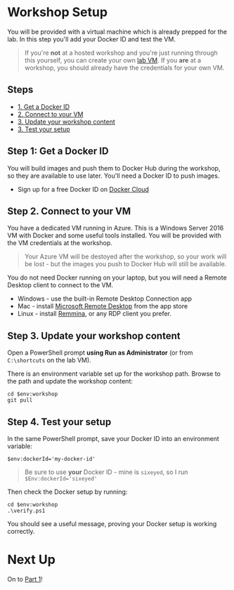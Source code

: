 # Workshop Setup

You will be provided with a virtual machine which is already prepped for the lab. In this step you'll add your Docker ID and test the VM.

> If you're **not** at a hosted workshop and you're just running through this yourself, you can create your own [lab VM](lab-vm.md). If you **are** at a workshop, you should already have the credentials for your own VM.

## Steps

* [1. Get a Docker ID](#1)
* [2. Connect to your VM](#2)
* [3. Update your workshop content](#3)
* [3. Test your setup](#4)

## <a name="1"></a>Step 1: Get a Docker ID

You will build images and push them to Docker Hub during the workshop, so they are available to use later. You'll need a Docker ID to push images.

- Sign up for a free Docker ID on [Docker Cloud](https://cloud.docker.com/)

## <a name="2"></a>Step 2. Connect to your VM

You have a dedicated VM running in Azure. This is a Windows Server 2016 VM with Docker and some useful tools installed. You will be provided with the VM credentials at the workshop.

> Your Azure VM will be destoyed after the workshop, so your work will be lost - but the images you push to Docker Hub will still be available.

You do not need Docker running on your laptop, but you will need a Remote Desktop client to connect to the VM.

- Windows - use the built-in Remote Desktop Connection app
- Mac - install [Microsoft Remote Desktop](https://itunes.apple.com/us/app/microsoft-remote-desktop/id715768417?mt=12) from the app store
- Linux - install [Remmina](http://www.remmina.org/wp/), or any RDP client you prefer.

## <a name="3"></a>Step 3. Update your workshop content

Open a PowerShell prompt **using Run as Administrator** (or from `C:\shortcuts` on the lab VM). 

There is an environment variable set up for the workshop path. Browse to the path and update the workshop content:

```
cd $env:workshop
git pull
```

## <a name="3"></a>Step 4. Test your setup

In the same PowerShell prompt, save your Docker ID into an environment variable:

```
$env:dockerId='my-docker-id'
```

> Be sure to use **your** Docker ID - mine is `sixeyed`, so I run `$Env:dockerId='sixeyed'`

Then check the Docker setup by running:

```
cd $env:workshop
.\verify.ps1
```

You should see a useful message, proving your Docker setup is working correctly.

# Next Up

On to [Part 1](part-1.md)!
